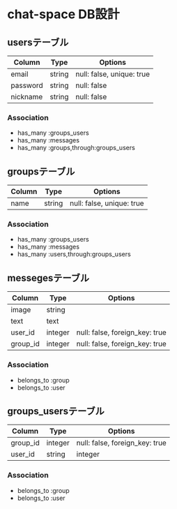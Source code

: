 # chat-space DB設計
## usersテーブル
|Column|Type|Options|
|------|----|-------|
|email|string|null: false, unique: true|
|password|string|null: false|
|nickname|string|null: false|
### Association
- has_many :groups_users
- has_many :messages
- has_many :groups,through:groups_users

## groupsテーブル
|Column|Type|Options|
|------|----|-------|
|name|string|null: false, unique: true|
### Association
- has_many :groups_users
- has_many :messages
- has_many :users,through:groups_users

## messegesテーブル
|Column|Type|Options|
|------|----|-------|
|image|string|
|text|text|
|user_id|integer|null: false, foreign_key: true|
|group_id|integer|null: false, foreign_key: true|
### Association
- belongs_to :group
- belongs_to :user

## groups_usersテーブル
|Column|Type|Options|
|------|----|-------|
|group_id|integer|null: false, foreign_key: true|
|user_id|string|integer|null: false, foreign_key: true|
### Association
- belongs_to :group
- belongs_to :user
